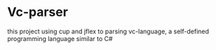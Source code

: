# Vc-parser
this project using cup and jflex to parsing vc-language, a self-defined programming language similar to C#

